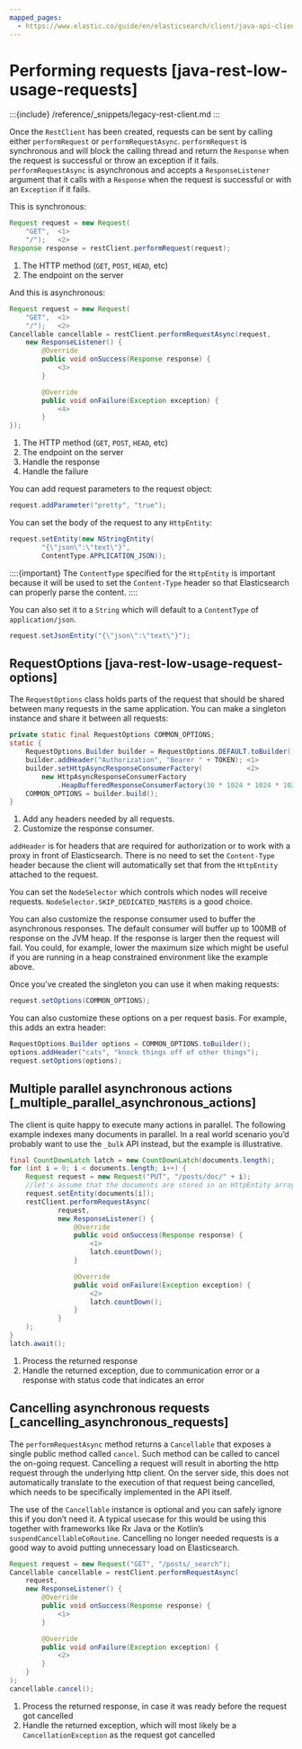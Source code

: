 ```yaml
---
mapped_pages:
  - https://www.elastic.co/guide/en/elasticsearch/client/java-api-client/current/java-rest-low-usage-requests.html
---
```


# Performing requests [java-rest-low-usage-requests]

:::{include} /reference/_snippets/legacy-rest-client.md
:::

Once the `RestClient` has been created, requests can be sent by calling either `performRequest` or `performRequestAsync`. `performRequest` is synchronous and will block the calling thread and return the `Response` when the request is successful or throw an exception if it fails. `performRequestAsync` is asynchronous and accepts a `ResponseListener` argument that it calls with a `Response` when the request is successful or with an `Exception` if it fails.

This is synchronous:

```java
Request request = new Request(
    "GET",  <1>
    "/");   <2>
Response response = restClient.performRequest(request);
```

1. The HTTP method (`GET`, `POST`, `HEAD`, etc)
2. The endpoint on the server


And this is asynchronous:

```java
Request request = new Request(
    "GET",  <1>
    "/");   <2>
Cancellable cancellable = restClient.performRequestAsync(request,
    new ResponseListener() {
        @Override
        public void onSuccess(Response response) {
            <3>
        }

        @Override
        public void onFailure(Exception exception) {
            <4>
        }
});
```

1. The HTTP method (`GET`, `POST`, `HEAD`, etc)
2. The endpoint on the server
3. Handle the response
4. Handle the failure


You can add request parameters to the request object:

```java
request.addParameter("pretty", "true");
```

You can set the body of the request to any `HttpEntity`:

```java
request.setEntity(new NStringEntity(
        "{\"json\":\"text\"}",
        ContentType.APPLICATION_JSON));
```

::::{important}
The `ContentType` specified for the `HttpEntity` is important because it will be used to set the `Content-Type` header so that Elasticsearch can properly parse the content.
::::


You can also set it to a `String` which will default to a `ContentType` of `application/json`.

```java
request.setJsonEntity("{\"json\":\"text\"}");
```

## RequestOptions [java-rest-low-usage-request-options]

The `RequestOptions` class holds parts of the request that should be shared between many requests in the same application. You can make a singleton instance and share it between all requests:

```java
private static final RequestOptions COMMON_OPTIONS;
static {
    RequestOptions.Builder builder = RequestOptions.DEFAULT.toBuilder();
    builder.addHeader("Authorization", "Bearer " + TOKEN); <1>
    builder.setHttpAsyncResponseConsumerFactory(           <2>
        new HttpAsyncResponseConsumerFactory
            .HeapBufferedResponseConsumerFactory(30 * 1024 * 1024 * 1024));
    COMMON_OPTIONS = builder.build();
}
```

1. Add any headers needed by all requests.
2. Customize the response consumer.


`addHeader` is for headers that are required for authorization or to work with a proxy in front of Elasticsearch. There is no need to set the `Content-Type` header because the client will automatically set that from the `HttpEntity` attached to the request.

You can set the `NodeSelector` which controls which nodes will receive requests. `NodeSelector.SKIP_DEDICATED_MASTERS` is a good choice.

You can also customize the response consumer used to buffer the asynchronous responses. The default consumer will buffer up to 100MB of response on the JVM heap. If the response is larger then the request will fail. You could, for example, lower the maximum size which might be useful if you are running in a heap constrained environment like the example above.

Once you’ve created the singleton you can use it when making requests:

```java
request.setOptions(COMMON_OPTIONS);
```

You can also customize these options on a per request basis. For example, this adds an extra header:

```java
RequestOptions.Builder options = COMMON_OPTIONS.toBuilder();
options.addHeader("cats", "knock things off of other things");
request.setOptions(options);
```


## Multiple parallel asynchronous actions [_multiple_parallel_asynchronous_actions]

The client is quite happy to execute many actions in parallel. The following example indexes many documents in parallel. In a real world scenario you’d probably want to use the `_bulk` API instead, but the example is illustrative.

```java
final CountDownLatch latch = new CountDownLatch(documents.length);
for (int i = 0; i < documents.length; i++) {
    Request request = new Request("PUT", "/posts/doc/" + i);
    //let's assume that the documents are stored in an HttpEntity array
    request.setEntity(documents[i]);
    restClient.performRequestAsync(
            request,
            new ResponseListener() {
                @Override
                public void onSuccess(Response response) {
                    <1>
                    latch.countDown();
                }

                @Override
                public void onFailure(Exception exception) {
                    <2>
                    latch.countDown();
                }
            }
    );
}
latch.await();
```

1. Process the returned response
2. Handle the returned exception, due to communication error or a response with status code that indicates an error



## Cancelling asynchronous requests [_cancelling_asynchronous_requests]

The `performRequestAsync` method returns a `Cancellable` that exposes a single public method called `cancel`. Such method can be called to cancel the on-going request. Cancelling a request will result in aborting the http request through the underlying http client. On the server side, this does not automatically translate to the execution of that request being cancelled, which needs to be specifically implemented in the API itself.

The use of the `Cancellable` instance is optional and you can safely ignore this if you don’t need it. A typical usecase for this would be using this together with frameworks like Rx Java or the Kotlin’s `suspendCancellableCoRoutine`. Cancelling no longer needed requests is a good way to avoid putting unnecessary load on Elasticsearch.

```java
Request request = new Request("GET", "/posts/_search");
Cancellable cancellable = restClient.performRequestAsync(
    request,
    new ResponseListener() {
        @Override
        public void onSuccess(Response response) {
            <1>
        }

        @Override
        public void onFailure(Exception exception) {
            <2>
        }
    }
);
cancellable.cancel();
```

1. Process the returned response, in case it was ready before the request got cancelled
2. Handle the returned exception, which will most likely be a `CancellationException` as the request got cancelled



